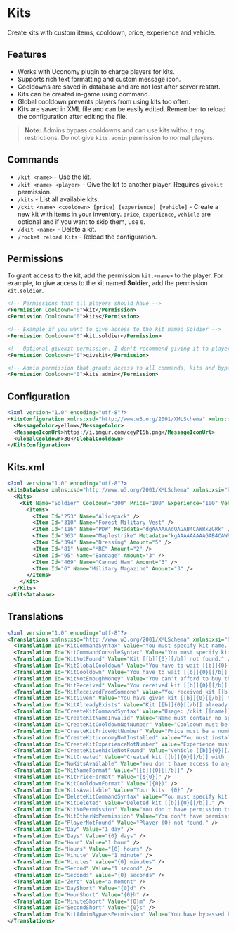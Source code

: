 # Kits
Create kits with custom items, cooldown, price, experience and vehicle.

## Features
* Works with Uconomy plugin to charge players for kits.
* Supports rich text formatting and custom message icon.
* Cooldowns are saved in database and are not lost after server restart.
* Kits can be created in-game using command.
* Global cooldown prevents players from using kits too often.
* Kits are saved in XML file and can be easily edited. Remember to reload the configuration after editing the file.

> **Note:** Admins bypass cooldowns and can use kits without any restrictions. Do not give `kits.admin` permission to normal players.

## Commands
* `/kit <name>` - Use the kit.
* `/kit <name> <player>` - Give the kit to another player. Requires `givekit` permission.
* `/kits` - List all available kits.
* `/ckit <name> <cooldown> [price] [experience] [vehicle]` - Create a new kit with items in your inventory. `price`, `experience`, `vehicle` are optional and if you want to skip them, use `0`.
* `/dkit <name>` - Delete a kit.
* `/rocket reload Kits` - Reload the configuration.

## Permissions
To grant access to the kit, add the permission `kit.<name>` to the player. For example, to give access to the kit named **Soldier**, add the permission `kit.soldier`.

```xml
<!-- Permissions that all players should have -->
<Permission Cooldown="0">kit</Permission>
<Permission Cooldown="0">kits</Permission>

<!-- Example if you want to give access to the kit named Soldier -->
<Permission Cooldown="0">kit.soldier</Permission>

<!-- Optional givekit permission. I don't recommend giving it to players -->
<Permission Cooldown="0">givekit</Permission>

<!-- Admin permission that grants access to all commands, kits and bypasses cooldowns. DO NOT GIVE IT TO NORMAL PLAYERS! -->
<Permission Cooldown="0">kits.admin</Permission>
```

## Configuration
```xml
<?xml version="1.0" encoding="utf-8"?>
<KitsConfiguration xmlns:xsd="http://www.w3.org/2001/XMLSchema" xmlns:xsi="http://www.w3.org/2001/XMLSchema-instance">
  <MessageColor>yellow</MessageColor>
  <MessageIconUrl>https://i.imgur.com/ceyPI5h.png</MessageIconUrl>
  <GlobalCooldown>30</GlobalCooldown>
</KitsConfiguration>
```

## Kits.xml
```xml
<?xml version="1.0" encoding="utf-8"?>
<KitsDatabase xmlns:xsd="http://www.w3.org/2001/XMLSchema" xmlns:xsi="http://www.w3.org/2001/XMLSchema-instance">
  <Kits>
    <Kit Name="Soldier" Cooldown="300" Price="100" Experience="100" VehicleId="93" VehicleName="Huey_Forest">
      <Items>
        <Item Id="253" Name="Alicepack" />
        <Item Id="310" Name="Forest Military Vest" />
        <Item Id="116" Name="PDW" Metadata="dgAAAAAAdQAGAB4CAWRkZGRk" />
        <Item Id="363" Name="Maplestrike" Metadata="kgAAAAAAAAAGAB4CAWRkZGRk" />
        <Item Id="394" Name="Dressing" Amount="5" />
        <Item Id="81" Name="MRE" Amount="2" />
        <Item Id="95" Name="Bandage" Amount="3" />
        <Item Id="469" Name="Canned Ham" Amount="3" />
        <Item Id="6" Name="Military Magazine" Amount="3" />
      </Items>
    </Kit>
  </Kits>
</KitsDatabase>
```

## Translations
```xml
<?xml version="1.0" encoding="utf-8"?>
<Translations xmlns:xsd="http://www.w3.org/2001/XMLSchema" xmlns:xsi="http://www.w3.org/2001/XMLSchema-instance">
  <Translation Id="KitCommandSyntax" Value="You must specify kit name. Use [[b]]/kits[[/b]] to see the list of available kits." />
  <Translation Id="KitCommandConsoleSyntax" Value="You must specify kit name and player you want to receive the kit." />
  <Translation Id="KitNotFound" Value="Kit [[b]]{0}[[/b]] not found." />
  <Translation Id="KitGlobalCooldown" Value="You have to wait [[b]]{0}[[/b]] before using any kit again." />
  <Translation Id="KitCooldown" Value="You have to wait [[b]]{0}[[/b]] before using kit [[b]]{1}[[/b]] again." />
  <Translation Id="KitNotEnoughMoney" Value="You can't afford to buy this kit for [[b]]${0}[[/b]] credits." />
  <Translation Id="KitReceived" Value="You received kit [[b]]{0}[[/b]]." />
  <Translation Id="KitReceivedFromSomeone" Value="You received kit [[b]]{0}[[/b]] from [[b]]{1}[[/b]]." />
  <Translation Id="KitGiven" Value="You have given kit [[b]]{0}[[/b]] to [[b]]{1}[[/b]]." />
  <Translation Id="KitAlreadyExists" Value="Kit [[b]]{0}[[/b]] already exists." />
  <Translation Id="CreateKitCommandSyntax" Value="Usage: /ckit [[name]] [[cooldown]] [price] [experience] [vehicle]" />
  <Translation Id="CreateKitNameInvalid" Value="Name must contain no special characters. [[b]]{0}[[/b]] is invalid." />
  <Translation Id="CreateKitCooldownNotNumber" Value="Cooldown must be a number. [[b]]{0}[[/b]] is invalid." />
  <Translation Id="CreateKitPriceNotNumber" Value="Price must be a number. [[b]]{0}[[/b]] is invalid." />
  <Translation Id="CreateKitUconomyNotInstalled" Value="You must install Uconomy plugin to create kits with prices." />
  <Translation Id="CreateKitExperienceNotNumber" Value="Experience must be a number. [[b]]{0}[[/b]] is invalid." />
  <Translation Id="CreateKitVehicleNotFound" Value="Vehicle [[b]]{0}[[/b]] not found." />
  <Translation Id="KitCreated" Value="Created kit [[b]]{0}[[/b]] with [[b]]{1}[[/b]] cooldown and [[b]]{2}[[/b]] items." />
  <Translation Id="NoKitsAvailable" Value="You don't have access to any kits." />
  <Translation Id="KitNameFormat" Value="[[b]]{0}[[/b]]" />
  <Translation Id="KitPriceFormat" Value="[${0}]" />
  <Translation Id="KitCooldownFormat" Value="({0})" />
  <Translation Id="KitsAvailable" Value="Your kits: {0}" />
  <Translation Id="DeleteKitCommandSyntax" Value="You must specify kit name." />
  <Translation Id="KitDeleted" Value="Deleted kit [[b]]{0}[[/b]]." />
  <Translation Id="KitNoPermission" Value="You don't have permission to use kit [[b]]{0}[[/b]]." />
  <Translation Id="KitOtherNoPermission" Value="You don't have permission to give kit to other players." />
  <Translation Id="PlayerNotFound" Value="Player {0} not found." />
  <Translation Id="Day" Value="1 day" />
  <Translation Id="Days" Value="{0} days" />
  <Translation Id="Hour" Value="1 hour" />
  <Translation Id="Hours" Value="{0} hours" />
  <Translation Id="Minute" Value="1 minute" />
  <Translation Id="Minutes" Value="{0} minutes" />
  <Translation Id="Second" Value="1 second" />
  <Translation Id="Seconds" Value="{0} seconds" />
  <Translation Id="Zero" Value="a moment" />
  <Translation Id="DayShort" Value="{0}d" />
  <Translation Id="HourShort" Value="{0}h" />
  <Translation Id="MinuteShort" Value="{0}m" />
  <Translation Id="SecondShort" Value="{0}s" />
  <Translation Id="KitAdminBypassPermission" Value="You have bypassed kit cooldown, because you are admin or have kits.admin permission." />
</Translations>
```